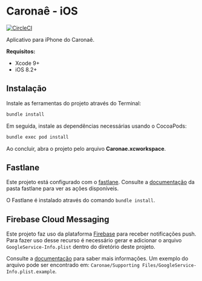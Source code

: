 # Caronaê - iOS

[![CircleCI](https://circleci.com/gh/caronae/caronae-ios.svg?style=svg)](https://circleci.com/gh/caronae/caronae-ios)

Aplicativo para iPhone do Caronaê.

**Requisitos:**

* Xcode 9+
* iOS 8.2+


## Instalação

Instale as ferramentas do projeto através do Terminal:

```bash
bundle install
```

Em seguida, instale as dependências necessárias usando o CocoaPods:

```bash
bundle exec pod install
```

Ao concluir, abra o projeto pelo arquivo **Caronae.xcworkspace**.


## Fastlane

Este projeto está configurado com o [fastlane](http://fastlane.tools). Consulte a [documentação](https://github.com/caronae/caronae-ios/tree/develop/fastlane) da pasta fastlane para ver as ações disponíveis.

O Fastlane é instalado através do comando `bundle install`.


## Firebase Cloud Messaging

Este projeto faz uso da plataforma [Firebase](https://firebase.google.com/) para receber notificações push. Para fazer uso desse recurso é necessário gerar e adicionar o arquivo `GoogleService-Info.plist` dentro do diretório deste projeto.

Consulte a [documentação](https://firebase.google.com/docs/ios/setup) para saber mais informações. Um exemplo do arquivo pode ser encontrado em: `Caronae/Supporting Files/GoogleService-Info.plist.example`.
